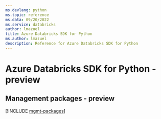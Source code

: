 ```yaml
---
ms.devlang: python
ms.topic: reference
ms.data: 09/20/2022
ms.service: databricks
author: lmazuel
title: Azure Databricks SDK for Python
ms.author: lmazuel
description: Reference for Azure Databricks SDK for Python
---
```

# Azure Databricks SDK for Python - preview

## Management packages - preview
[!INCLUDE [mgmt-packages](databricks-mgmt-index.md)]